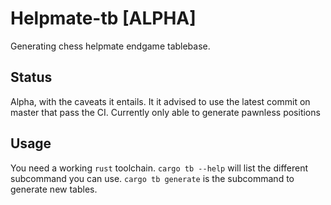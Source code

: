 # Helpmate-tb [ALPHA]

Generating chess helpmate endgame tablebase.

## Status

Alpha, with the caveats it entails. It it advised to use the latest commit on master that pass the CI. Currently only able to generate pawnless positions

## Usage

You need a working `rust` toolchain. `cargo tb --help` will list the different subcommand you can use. `cargo tb generate` is the subcommand to generate new tables.
